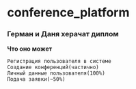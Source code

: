 # conference_platform
### Герман и Даня херачат диплом

**Что оно может**

    Регистрация пользователя в системе
    Создание конференций(частично)
    Личный данные пользователя(100%)
    Подача заявки(~50%)
    

